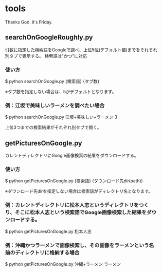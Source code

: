 # tools
Thanks God. it's Friday.

## searchOnGoogleRoughly.py

引数に指定した検索語をGoogleで調べ、上位5位(デフォルト値)までをそれぞれ別タブで表示する。
検索語は"かつ"に対応

### 使い方

$ python searchOnGoogle.py {検索語} {タブ数}

※タブ数を指定しない場合は、5がデフォルトとなります。

### 例：江坂で美味しいラーメンを調べたい場合

$ python searchOnGoogle.py 江坂+美味しい+ラーメン 3

上位3つまでの検索結果がそれぞれ別タブで開く。

## getPicturesOnGoogle.py

カレントディレクトリにGoogle画像検索の結果をダウンロードする。

### 使い方

$ python getPicturesOnGoogle.py {検索語} {ダウンロード先dir(path)}

※ダウンロード先dirを指定しない場合は検索語がディレクトリ名となります。

### 例：カレントディレクトリに松本人志というディレクトリをつくり、そこに松本人志という検索語でGoogle画像検索した結果をダウンロードする。

$ python getPicturesOnGoogle.py 松本人志

### 例：沖縄かつラーメンで画像検索し、その画像をラーメンという名前のディレクトリに格納する場合

$ python getPicturesOnGoogle.py 沖縄+ラーメン ラーメン
